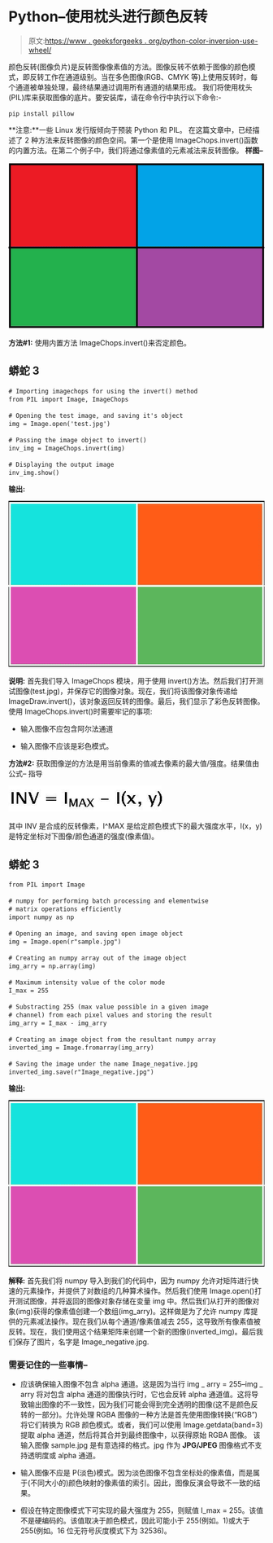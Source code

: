 # Python–使用枕头进行颜色反转

> 原文:[https://www . geeksforgeeks . org/python-color-inversion-use-wheel/](https://www.geeksforgeeks.org/python-color-inversion-using-pillow/)

颜色反转(图像负片)是反转图像像素值的方法。图像反转不依赖于图像的颜色模式，即反转工作在通道级别。当在多色图像(RGB、CMYK 等)上使用反转时，每个通道被单独处理，最终结果通过调用所有通道的结果形成。
我们将使用枕头(PIL)库来获取图像的底片。要安装库，请在命令行中执行以下命令:-

```
pip install pillow
```

**注意:**一些 Linux 发行版倾向于预装 Python 和 PIL。
在这篇文章中，已经描述了 2 种方法来反转图像的颜色空间。第一个是使用 ImageChops.invert()函数的内置方法。在第二个例子中，我们将通过像素值的元素减法来反转图像。
**样图–**

![Sample image](img/ca3f3d2b735178e94ed30781dcba74bb.png)

**方法#1:**
使用内置方法 ImageChops.invert()来否定颜色。

## 蟒蛇 3

```
# Importing imagechops for using the invert() method
from PIL import Image, ImageChops

# Opening the test image, and saving it's object
img = Image.open('test.jpg')

# Passing the image object to invert() 
inv_img = ImageChops.invert(img)

# Displaying the output image
inv_img.show()
```

**输出:**

![Output image](img/f3eee74860df04ea2950c61fad08526d.png)

**说明:**
首先我们导入 ImageChops 模块，用于使用 invert()方法。然后我们打开测试图像(test.jpg)，并保存它的图像对象。现在，我们将该图像对象传递给 ImageDraw.invert()，该对象返回反转的图像。最后，我们显示了彩色反转图像。
使用 ImageChops.invert()时需要牢记的事项:

*   输入图像不应包含阿尔法通道

*   输入图像不应该是彩色模式。

**方法#2:**
获取图像逆的方法是用当前像素的值减去像素的最大值/强度。结果值由公式–
指导

![formualt for inverting an image](img/e59ee17be87a00c4288f564831845737.png)

其中 INV 是合成的反转像素，I^MAX 是给定颜色模式下的最大强度水平，I(x，y)是特定坐标对下图像/颜色通道的强度(像素值)。

## 蟒蛇 3

```
from PIL import Image

# numpy for performing batch processing and elementwise
# matrix operations efficiently
import numpy as np

# Opening an image, and saving open image object
img = Image.open(r"sample.jpg")

# Creating an numpy array out of the image object
img_arry = np.array(img)

# Maximum intensity value of the color mode
I_max = 255

# Substracting 255 (max value possible in a given image
# channel) from each pixel values and storing the result
img_arry = I_max - img_arry

# Creating an image object from the resultant numpy array
inverted_img = Image.fromarray(img_arry)

# Saving the image under the name Image_negative.jpg
inverted_img.save(r"Image_negative.jpg")
```

**输出:**

![Output image](img/f3eee74860df04ea2950c61fad08526d.png)

**解释:**
首先我们将 numpy 导入到我们的代码中，因为 numpy 允许对矩阵进行快速的元素操作，并提供了对数组的几种算术操作。然后我们使用 Image.open()打开测试图像，并将返回的图像对象存储在变量 img 中。然后我们从打开的图像对象(img)获得的像素值创建一个数组(img_arry)。这样做是为了允许 numpy 库提供的元素减法操作。现在我们从每个通道/像素值减去 255，这导致所有像素值被反转。现在，我们使用这个结果矩阵来创建一个新的图像(inverted_img)。最后我们保存了图片，名字是 Image_negative.jpg.

### 需要记住的一些事情–

*   应该确保输入图像不包含 alpha 通道。这是因为当行 img _ arry = 255–img _ arry 将对包含 alpha 通道的图像执行时，它也会反转 alpha 通道值。这将导致输出图像的不一致性，因为我们可能会得到完全透明的图像(这不是颜色反转的一部分)。允许处理 RGBA 图像的一种方法是首先使用图像转换(“RGB”)将它们转换为 RGB 颜色模式。或者，我们可以使用 Image.getdata(band=3)提取 alpha 通道，然后将其合并到最终图像中，以获得原始 RGBA 图像。
    该输入图像 sample.jpg 是有意选择的格式。jpg 作为 **JPG/JPEG** 图像格式不支持透明度或 alpha 通道。

*   输入图像不应是 P(淡色)模式。因为淡色图像不包含坐标处的像素值，而是属于(不同大小的)颜色映射的像素值的索引。因此，图像反演会导致不一致的结果。

*   假设在特定图像模式下可实现的最大强度为 255，则赋值 I_max = 255。该值不是硬编码的。该值取决于颜色模式，因此可能小于 255(例如。1)或大于 255(例如。16 位无符号灰度模式下为 32536)。